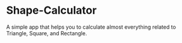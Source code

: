 # Shape-Calculator
A simple app that helps you to calculate almost everything related to Triangle, Square, and Rectangle.
